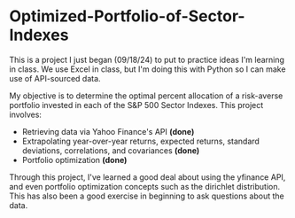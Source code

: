 # Optimized-Portfolio-of-Sector-Indexes
This is a project I just began (09/18/24) to put to practice ideas I'm learning in class. We use Excel in class, but I'm doing this with Python so I can make use of API-sourced data.

My objective is to determine the optimal percent allocation of a risk-averse portfolio invested in each of the S&P 500 Sector Indexes. This project involves:
- Retrieving data via Yahoo Finance's API **(done)**
- Extrapolating year-over-year returns, expected returns, standard deviations, correlations, and covariances **(done)**
- Portfolio optimization **(done)**

Through this project, I've learned a good deal about using the yfinance API, and even portfolio optimization concepts such as the dirichlet distribution. This has also been a good exercise in beginning to ask questions about the data.

